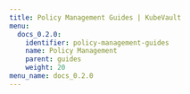 ```yaml
---
title: Policy Management Guides | KubeVault
menu:
  docs_0.2.0:
    identifier: policy-management-guides
    name: Policy Management
    parent: guides
    weight: 20
menu_name: docs_0.2.0
---
```

